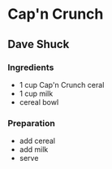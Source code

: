 # Cap'n Crunch

## Dave Shuck

### Ingredients
* 1 cup Cap'n Crunch ceral
* 1 cup milk
* cereal bowl

### Preparation
* add cereal
* add milk
* serve